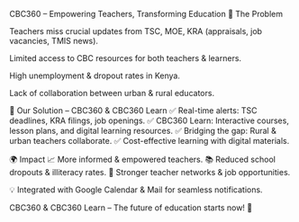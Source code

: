 CBC360 – Empowering Teachers, Transforming Education
🚀 The Problem

Teachers miss crucial updates from TSC, MOE, KRA (appraisals, job vacancies, TMIS news).

Limited access to CBC resources for both teachers & learners.

High unemployment & dropout rates in Kenya.

Lack of collaboration between urban & rural educators.

🎯 Our Solution – CBC360 & CBC360 Learn
✅ Real-time alerts: TSC deadlines, KRA filings, job openings.
✅ CBC360 Learn: Interactive courses, lesson plans, and digital learning resources.
✅ Bridging the gap: Rural & urban teachers collaborate.
✅ Cost-effective learning with digital materials.

🌍 Impact
📈 More informed & empowered teachers.
📚 Reduced school dropouts & illiteracy rates.
🤝 Stronger teacher networks & job opportunities.

💡 Integrated with Google Calendar & Mail for seamless notifications.

CBC360 & CBC360 Learn – The future of education starts now! 🚀
